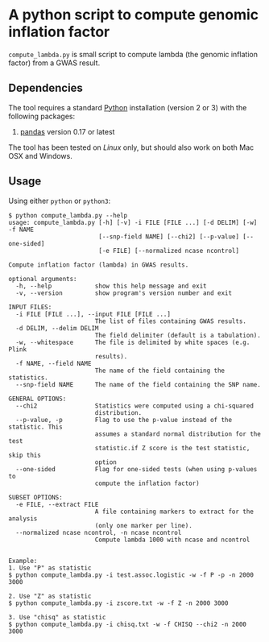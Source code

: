 # A python script to compute genomic inflation factor

`compute_lambda.py` is small script to compute lambda (the genomic inflation
factor) from a GWAS result.


## Dependencies

The tool requires a standard [Python](http://python.org/) installation (version
2 or 3) with the following packages:

1. [pandas](http://pandas.pydata.org/) version 0.17 or latest

The tool has been tested on *Linux* only, but should also work on both Mac OSX
and Windows.


## Usage

Using either `python` or `python3`:

```console
$ python compute_lambda.py --help
usage: compute_lambda.py [-h] [-v] -i FILE [FILE ...] [-d DELIM] [-w] -f NAME
                         [--snp-field NAME] [--chi2] [--p-value] [--one-sided]
                         [-e FILE] [--normalized ncase ncontrol]

Compute inflation factor (lambda) in GWAS results.

optional arguments:
  -h, --help            show this help message and exit
  -v, --version         show program's version number and exit

INPUT FILES:
  -i FILE [FILE ...], --input FILE [FILE ...]
                        The list of files containing GWAS results.
  -d DELIM, --delim DELIM
                        The field delimiter (default is a tabulation).
  -w, --whitespace      The file is delimited by white spaces (e.g. Plink
                        results).
  -f NAME, --field NAME
                        The name of the field containing the statistics.
  --snp-field NAME      The name of the field containing the SNP name.

GENERAL OPTIONS:
  --chi2                Statistics were computed using a chi-squared
                        distribution.
  --p-value, -p         Flag to use the p-value instead of the statistic. This
                        assumes a standard normal distribution for the test
                        statistic.if Z score is the test statistic, skip this
                        option
  --one-sided           Flag for one-sided tests (when using p-values to
                        compute the inflation factor)

SUBSET OPTIONS:
  -e FILE, --extract FILE
                        A file containing markers to extract for the analysis
                        (only one marker per line).
  --normalized ncase ncontrol, -n ncase ncontrol
                        Compute lambda 1000 with ncase and ncontrol
                        
                        
Example:
1. Use "P" as statistic
$ python compute_lambda.py -i test.assoc.logistic -w -f P -p -n 2000 3000

2. Use "Z" as statistic
$ python compute_lambda.py -i zscore.txt -w -f Z -n 2000 3000

3. Use "chisq" as statistic
$ python compute_lambda.py -i chisq.txt -w -f CHISQ --chi2 -n 2000 3000

```

